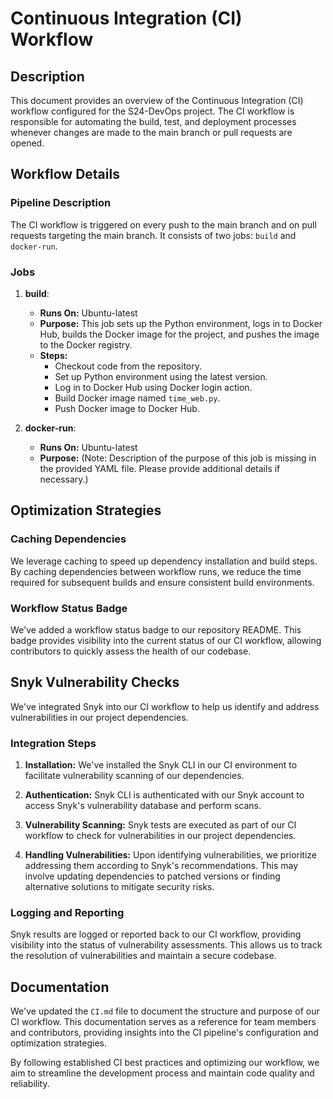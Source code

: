 # Continuous Integration (CI) Workflow

## Description

This document provides an overview of the Continuous Integration (CI) workflow configured for the S24-DevOps project. The CI workflow is responsible for automating the build, test, and deployment processes whenever changes are made to the main branch or pull requests are opened.

## Workflow Details

### Pipeline Description

The CI workflow is triggered on every push to the main branch and on pull requests targeting the main branch. It consists of two jobs: `build` and `docker-run`.

### Jobs

1. **build**:
   - **Runs On:** Ubuntu-latest
   - **Purpose:** This job sets up the Python environment, logs in to Docker Hub, builds the Docker image for the project, and pushes the image to the Docker registry.
   - **Steps:**
     - Checkout code from the repository.
     - Set up Python environment using the latest version.
     - Log in to Docker Hub using Docker login action.
     - Build Docker image named `time_web.py`.
     - Push Docker image to Docker Hub.

2. **docker-run**:
   - **Runs On:** Ubuntu-latest
   - **Purpose:** (Note: Description of the purpose of this job is missing in the provided YAML file. Please provide additional details if necessary.)

## Optimization Strategies

### Caching Dependencies

We leverage caching to speed up dependency installation and build steps. By caching dependencies between workflow runs, we reduce the time required for subsequent builds and ensure consistent build environments.

### Workflow Status Badge

We've added a workflow status badge to our repository README. This badge provides visibility into the current status of our CI workflow, allowing contributors to quickly assess the health of our codebase.

## Snyk Vulnerability Checks

We've integrated Snyk into our CI workflow to help us identify and address vulnerabilities in our project dependencies.

### Integration Steps

1. **Installation:** We've installed the Snyk CLI in our CI environment to facilitate vulnerability scanning of our dependencies.

2. **Authentication:** Snyk CLI is authenticated with our Snyk account to access Snyk's vulnerability database and perform scans.

3. **Vulnerability Scanning:** Snyk tests are executed as part of our CI workflow to check for vulnerabilities in our project dependencies.

4. **Handling Vulnerabilities:** Upon identifying vulnerabilities, we prioritize addressing them according to Snyk's recommendations. This may involve updating dependencies to patched versions or finding alternative solutions to mitigate security risks.

### Logging and Reporting

Snyk results are logged or reported back to our CI workflow, providing visibility into the status of vulnerability assessments. This allows us to track the resolution of vulnerabilities and maintain a secure codebase.

## Documentation

We've updated the `CI.md` file to document the structure and purpose of our CI workflow. This documentation serves as a reference for team members and contributors, providing insights into the CI pipeline's configuration and optimization strategies.

By following established CI best practices and optimizing our workflow, we aim to streamline the development process and maintain code quality and reliability.
